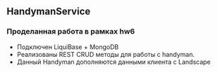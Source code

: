 ## HandymanService

### Проделанная работа в рамках hw6
* Подключен LiquiBase + MongoDB
* Реализованы REST CRUD методы для работы с handyman.
* Данный Handyman дополняются данными клиента с Landscape